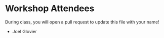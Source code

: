 # Workshop Attendees

During class, you will open a pull request to update this file with your name!

- Joel Glovier
